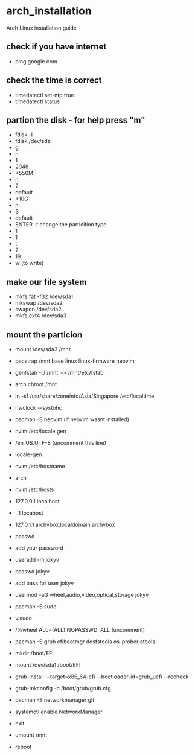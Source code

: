 # arch_installation
Arch Linux installation guide

## check if you have internet 
- ping google.com

## check the time is correct
- timedatectl set-ntp true
- timedatectl status

## partion the disk - for help press "m"
- fdisk -l
- fdisk /dev/sda
- g
- n
- 1
- 2048
- +550M
- n 
- 2
- default
- +10G
- n
- 3
- default
- ENTER
-t change the particition type
- 1
- 1
- t
- 2
- 19
- w (to write)

## make our file system
- mkfs.fat -f32 /dev/sda1
- mkswap /dev/sda2
- swapon /dev/sda2
- mkfs.ext4 /dev/sda3

## mount the particion
- mount /dev/sda3 /mnt

- pacstrap /mnt base linux linux-firmware neovim
- genfstab -U /mnt >> /mnt/etc/fstab
- arch chroot /mnt

- ln -sf /usr/share/zoneinfo/Asia/Singapore /etc/localtime
- hwclock --systohc
- pacman -S neovim (if neovim wasnt installed)
- nvim /etc/locale.gen
- /en_US.UTF-8 (uncomment this line)
- locale-gen

- nvim /etc/hostname
- arch
- nvim /etc/hosts
- 127.0.0.1 localhost
- ::1       locahost
- 127.0.1.1 archvbox.localdomain  archvbox

- passwd
- add your password
- useradd -m jokyv
- passwd jokyv
- add pass for user jokyv
- usermod -aG wheel,audio,video,optical,storage jokyv
- pacman -S sudo
- visudo
- /%wheel ALL=(ALL) NOPASSWD: ALL (uncomment)
- pacman -S grub efibootmgr dosfstools os-prober atools
- mkdir /boot/EFI
- mount /dev/sda1 /boot/EFI
- grub-install --target=x86_64-efi --bootloader-id=grub_uefi --recheck
- grub-mkconfig -o /boot/grub/grub.cfg
- pacman -S networkmanager git
- systemctl enable NetworkManager
- exit
- umount /mnt
- reboot
